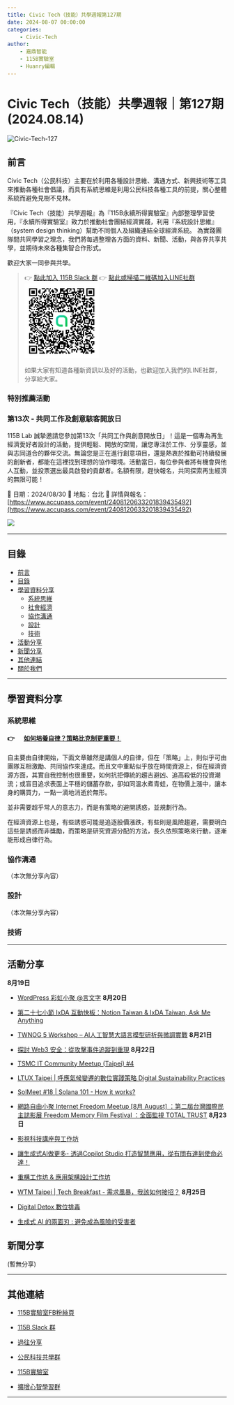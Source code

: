 ```yaml
---
title: Civic Tech（技能）共學週報第127期
date: 2024-08-07 00:00:00
categories:
	- Civic-Tech
author:
	- 嘉鼎智能
	- 115B實驗室
	- Huanry編輯
---
```

# Civic Tech（技能）共學週報｜第127期 (2024.08.14)

![Civic-Tech-127](/img/ct/127.png)

## 前言

Civic Tech（公民科技）主要在於利用各種設計思維、溝通方式、新興技術等工具來推動各種社會倡議，而具有系統思維是利用公民科技各種工具的前提，關心整體系統而避免見樹不見林。

『Civic Tech（技能）共學週報』為『115B永續所得實驗室』內部整理學習使用，『永續所得實驗室』致力於推動社會團結經濟實踐，利用『系統設計思維』（system design thinking）幫助不同個人及組織連結全球經濟系統。
為實踐團隊間共同學習之理念，我們將每週整理各方面的資料、新聞、活動，與各界共享共學，並期待未來各種集智合作形式。

歡迎大家一同參與共學。

>👉  [點此加入 115B Slack 群](https://bit.ly/Slack115b)
>👉  [點此或掃描二維碼加入LINE社群](https://line.me/ti/g2/Dj4AkbdDsY6o4D_CdDUB6Q)
>[![公民科技共學群](/img/產品共學群.jpg)](https://line.me/ti/g2/Dj4AkbdDsY6o4D_CdDUB6Q)
>
>如果大家有知道各種新資訊以及好的活動，也歡迎加入我們的LINE社群，分享給大家。


### 特別推薦活動

### 第13次 - 共同工作及創意駭客開放日

115B Lab 誠摯邀請您參加第13次「共同工作與創意開放日」！這是一個專為再生經濟愛好者設計的活動，提供輕鬆、開放的空間，讓您專注於工作、分享靈感，並與志同道合的夥伴交流。無論您是正在進行創意項目，還是熱衷於推動可持續發展的創新者，都能在這裡找到理想的協作環境。活動當日，每位參與者將有機會與他人互動，並投票選出最具啟發的貢獻者。名額有限，趕快報名，共同探索再生經濟的無限可能！

📅 日期：2024/08/30
📍 地點：台北
🔗 詳情與報名：[https://www.accupass.com/event/2408120633201839435492](https://www.accupass.com/event/2408120633201839435492)


[![](https://static.accupass.com/eventbanner/2404290709301040746221.jpg)](https://www.accupass.com/event/2408120633201839435492)


---
## 目錄
- [前言](#前言)
- [目錄](#目錄)
- [學習資料分享](#學習資料分享)
	- [系統思維](#系統思維)
	- [社會經濟](#社會經濟)
	- [協作溝通](#協作溝通)
	- [設計](#設計)
	- [技術](#技術)
- [活動分享](#活動分享)
- [新聞分享](#新聞分享)
- [其他連結](#其他連結)
- [關於我們](#關於我們)

---
## 學習資料分享
### 系統思維

#### 👉 &emsp; [如何培養自律？策略比克制更重要！](https://medium.com/%E9%AD%9A%E6%B0%B4%E6%95%99%E8%82%B2%E5%82%AC%E5%8C%96%E5%8A%91-to-be-educational-catalyst/%E5%A6%82%E4%BD%95%E5%9F%B9%E9%A4%8A%E8%87%AA%E5%BE%8B-%E7%AD%96%E7%95%A5%E6%AF%94%E5%85%8B%E5%88%B6%E6%9B%B4%E9%87%8D%E8%A6%81-9a0eabf6eabe)

自主要由自律開始，下面文章雖然是講個人的自律，但在「策略」上，則似乎可由團隊互相激勵、共同協作來達成。而且文中重點似乎放在時間資源上，但在經濟資源方面，其實自我控制也很重要，如何抗拒傳統的趨吉避凶、追高殺低的投資潮流；或盲目追求表面上平穩的儲蓄存款，卻如同溫水煮青蛙，在物價上漲中，讓本身的購買力，一點一滴地消逝於無形。

並非需要超乎常人的意志力，而是有策略的避開誘惑，並規劃行為。

在經濟資源上也是，有些誘惑可能是追逐股價漲跌，有些則是風險趨避，需要明白這些是誘惑而非獎勵，而策略是研究資源分配的方法，長久依照策略來行動，逐漸能形成自律行為。

### 協作溝通

（本次無分享內容）

### 設計

（本次無分享內容）

### 技術


---
## 活動分享

**8月19日**
- [WordPress 彩虹小聚 @言文字](https://www.meetup.com/taipei-wordpress/events/302646662/)
**8月20日**
- [第二十七小節 IxDA 互動快板：Notion Taiwan & IxDA Taiwan, Ask Me Anything](https://ixda.kktix.cc/events/ixdatw-talk-27)

- [TWNOG 5 Workshop – AI人工智慧大語言模型研析與微調實戰](https://twnog.kktix.cc/events/twnog5-workshop-aprigf)
**8月21日**
- [探討 Web3 安全：從攻擊事件追蹤到重現](https://tem.kktix.cc/events/ethtaipei240821)
**8月22日**
- [TSMC IT Community Meetup (Taipei) #4](https://tsmcitcommunitymeetup.kktix.cc/events/tsmc-it-meetup-taipei-04)

- [LTUX Taipei | 呼應氣候變遷的數位實踐策略 Digital Sustainability Practices](https://www.accupass.com/event/2407221656281609451542)

- [SolMeet #18 | Solana 101 - How it works?](https://www.accupass.com/event/2408091014041841456914)

- [網路自由小聚 Internet Freedom Meetup [8月 August] ：第二屆台灣國際民主誌影展 Freedom Memory Film Festival ：全面監視 TOTAL TRUST](https://ocftw.kktix.cc/events/internetfreedom-aug2024?)
**8月23日**
- [影視科技講座與工作坊](https://www.accupass.com/event/2408060839171937750554)

- [讓生成式AI做更多- 透過Copilot Studio 打造智慧應用，從有問有達到使命必達！](https://www.accupass.com/event/2407290654561983226302)

- [重構工作坊 & 應用架構設計工作坊](https://www.accupass.com/event/2407121409343814079200)

- [WTM Taipei | Tech Breakfast - 需求風暴，我該如何接招？](https://wtmtw.kktix.cc/events/tech0824)
**8月25日**
- [Digital Detox 數位排毒](https://www.accupass.com/event/2408050758125485691330)

- [生成式 AI 的兩面刃 : 避免成為風險的受害者](https://www.accupass.com/event/2407181353036569213170)


## 新聞分享

(暫無分享)

---
## 其他連結

- [115B實驗室FB粉絲頁](https://www.facebook.com/%E6%B0%B8%E7%BA%8C%E6%89%80%E5%BE%97%E5%AF%A6%E9%A9%97%E5%AE%A4-102916798609139)

- [115B Slack 群](https://bit.ly/Slack115b)

- [過往分享](/categories/Civic-Tech)

- [公民科技共學群](https://line.me/ti/g2/Dj4AkbdDsY6o4D_CdDUB6Q?utm_source=invitation&utm_medium=link_copy&utm_campaign=default)

- [115B實驗室](https://line.me/ti/g2/asPFU-0w4o9MIRSBdb4gtg?utm_source=invitation&utm_medium=link_copy&utm_campaign=default)

- [擴增心智學習群](https://line.me/ti/g2/asPFU-0w4o9MIRSBdb4gtg?utm_source=invitation&utm_medium=link_copy&utm_campaign=default)

---